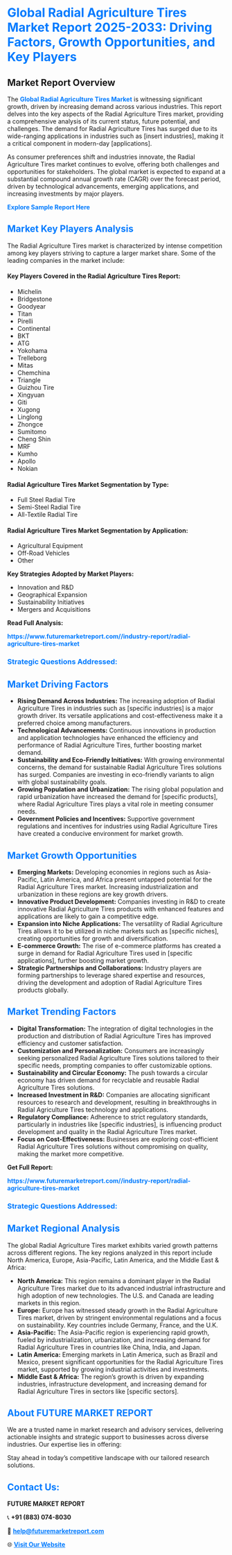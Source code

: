 <h1 style="color: #007BFF;">Global Radial Agriculture Tires Market Report 2025-2033: Driving Factors, Growth Opportunities, and Key Players</h1>

<section id="overview">
<h2>Market Report Overview</h2>
<p>The <a href="https://www.futuremarketreport.com//industry-report/radial-agriculture-tires-market" style="color: #007BFF; text-decoration: none;"><strong>Global Radial Agriculture Tires Market</strong></a> is witnessing significant growth, driven by increasing demand across various industries. This report delves into the key aspects of the Radial Agriculture Tires market, providing a comprehensive analysis of its current status, future potential, and challenges. The demand for Radial Agriculture Tires has surged due to its wide-ranging applications in industries such as [insert industries], making it a critical component in modern-day [applications].</p>
<p>As consumer preferences shift and industries innovate, the Radial Agriculture Tires market continues to evolve, offering both challenges and opportunities for stakeholders. The global market is expected to expand at a substantial compound annual growth rate (CAGR) over the forecast period, driven by technological advancements, emerging applications, and increasing investments by major players.</p>
</section>

<section id="overview">
<p><a href="https://www.futuremarketreport.com//request-sample/reportId=86825" style="color: #007BFF; text-decoration: none;"><strong>Explore Sample Report Here</strong></a></p>
</section>

<section id="key-players">
<h2 style="color: #007BFF;">Market Key Players Analysis</h2>
<p>The Radial Agriculture Tires market is characterized by intense competition among key players striving to capture a larger market share. Some of the leading companies in the market include:</p>
<h4>Key Players Covered in the Radial Agriculture Tires Report:</h4>
<ul><li>Michelin</li><li>Bridgestone</li><li>Goodyear</li><li>Titan</li><li>Pirelli</li><li>Continental</li><li>BKT</li><li>ATG</li><li>Yokohama</li><li>Trelleborg</li><li>Mitas</li><li>Chemchina</li><li>Triangle</li><li>Guizhou Tire</li><li>Xingyuan</li><li>Giti</li><li>Xugong</li><li>Linglong</li><li>Zhongce</li><li>Sumitomo</li><li>Cheng Shin</li><li>MRF</li><li>Kumho</li><li>Apollo</li><li>Nokian</li></ul>
<h4>Radial Agriculture Tires Market Segmentation by Type:</h4>
<ul><li>Full Steel Radial Tire</li><li>Semi-Steel Radial Tire</li><li>All-Textile Radial Tire</li></ul>

<h4>Radial Agriculture Tires Market Segmentation by Application:</h4>
<ul><li>Agricultural Equipment</li><li>Off-Road Vehicles</li><li>Other</li></ul>
<p><strong>Key Strategies Adopted by Market Players:</strong></p>
<ul>
<li>Innovation and R&D</li>
<li>Geographical Expansion</li>
<li>Sustainability Initiatives</li>
<li>Mergers and Acquisitions</li>
</ul>
</section>

<section>
<p><strong>Read Full Analysis: </strong></p><a href="https://www.futuremarketreport.com//industry-report/radial-agriculture-tires-market" style="color: #007BFF; text-decoration: none;"><strong>https://www.futuremarketreport.com//industry-report/radial-agriculture-tires-market</strong></a>
<h3 style="color: #007BFF;">Strategic Questions Addressed:</h3>
</section>

<section id="driving-factors">
<h2 style="color: #007BFF;">Market Driving Factors</h2>
<ul>
<li><strong>Rising Demand Across Industries:</strong> The increasing adoption of Radial Agriculture Tires in industries such as [specific industries] is a major growth driver. Its versatile applications and cost-effectiveness make it a preferred choice among manufacturers.</li>
<li><strong>Technological Advancements:</strong> Continuous innovations in production and application technologies have enhanced the efficiency and performance of Radial Agriculture Tires, further boosting market demand.</li>
<li><strong>Sustainability and Eco-Friendly Initiatives:</strong> With growing environmental concerns, the demand for sustainable Radial Agriculture Tires solutions has surged. Companies are investing in eco-friendly variants to align with global sustainability goals.</li>
<li><strong>Growing Population and Urbanization:</strong> The rising global population and rapid urbanization have increased the demand for [specific products], where Radial Agriculture Tires plays a vital role in meeting consumer needs.</li>
<li><strong>Government Policies and Incentives:</strong> Supportive government regulations and incentives for industries using Radial Agriculture Tires have created a conducive environment for market growth.</li>
</ul>
</section>

<section id="growth-opportunities">
<h2 style="color: #007BFF;">Market Growth Opportunities</h2>
<ul>
<li><strong>Emerging Markets:</strong> Developing economies in regions such as Asia-Pacific, Latin America, and Africa present untapped potential for the Radial Agriculture Tires market. Increasing industrialization and urbanization in these regions are key growth drivers.</li>
<li><strong>Innovative Product Development:</strong> Companies investing in R&D to create innovative Radial Agriculture Tires products with enhanced features and applications are likely to gain a competitive edge.</li>
<li><strong>Expansion into Niche Applications:</strong> The versatility of Radial Agriculture Tires allows it to be utilized in niche markets such as [specific niches], creating opportunities for growth and diversification.</li>
<li><strong>E-commerce Growth:</strong> The rise of e-commerce platforms has created a surge in demand for Radial Agriculture Tires used in [specific applications], further boosting market growth.</li>
<li><strong>Strategic Partnerships and Collaborations:</strong> Industry players are forming partnerships to leverage shared expertise and resources, driving the development and adoption of Radial Agriculture Tires products globally.</li>
</ul>
</section>

<section id="trending-factors">
<h2 style="color: #007BFF;">Market Trending Factors</h2>
<ul>
<li><strong>Digital Transformation:</strong> The integration of digital technologies in the production and distribution of Radial Agriculture Tires has improved efficiency and customer satisfaction.</li>
<li><strong>Customization and Personalization:</strong> Consumers are increasingly seeking personalized Radial Agriculture Tires solutions tailored to their specific needs, prompting companies to offer customizable options.</li>
<li><strong>Sustainability and Circular Economy:</strong> The push towards a circular economy has driven demand for recyclable and reusable Radial Agriculture Tires solutions.</li>
<li><strong>Increased Investment in R&D:</strong> Companies are allocating significant resources to research and development, resulting in breakthroughs in Radial Agriculture Tires technology and applications.</li>
<li><strong>Regulatory Compliance:</strong> Adherence to strict regulatory standards, particularly in industries like [specific industries], is influencing product development and quality in the Radial Agriculture Tires market.</li>
<li><strong>Focus on Cost-Effectiveness:</strong> Businesses are exploring cost-efficient Radial Agriculture Tires solutions without compromising on quality, making the market more competitive.</li>
</ul>
</section>

<section>
<p><strong>Get Full Report: </strong></p><a href="https://www.futuremarketreport.com//industry-report/radial-agriculture-tires-market" style="color: #007BFF; text-decoration: none;"><strong>https://www.futuremarketreport.com//industry-report/radial-agriculture-tires-market</strong></a>
<h3 style="color: #007BFF;">Strategic Questions Addressed:</h3>
</section>


<section id="regional-analysis">
<h2 style="color: #007BFF;">Market Regional Analysis</h2>
<p>The global Radial Agriculture Tires market exhibits varied growth patterns across different regions. The key regions analyzed in this report include North America, Europe, Asia-Pacific, Latin America, and the Middle East & Africa:</p>
<ul>
<li><strong>North America:</strong> This region remains a dominant player in the Radial Agriculture Tires market due to its advanced industrial infrastructure and high adoption of new technologies. The U.S. and Canada are leading markets in this region.</li>
<li><strong>Europe:</strong> Europe has witnessed steady growth in the Radial Agriculture Tires market, driven by stringent environmental regulations and a focus on sustainability. Key countries include Germany, France, and the U.K.</li>
<li><strong>Asia-Pacific:</strong> The Asia-Pacific region is experiencing rapid growth, fueled by industrialization, urbanization, and increasing demand for Radial Agriculture Tires in countries like China, India, and Japan.</li>
<li><strong>Latin America:</strong> Emerging markets in Latin America, such as Brazil and Mexico, present significant opportunities for the Radial Agriculture Tires market, supported by growing industrial activities and investments.</li>
<li><strong>Middle East & Africa:</strong> The region’s growth is driven by expanding industries, infrastructure development, and increasing demand for Radial Agriculture Tires in sectors like [specific sectors].</li>
</ul>
</section>

<footer>
<h2 style="color: #007BFF;">About FUTURE MARKET REPORT</h2>
<p>We are a trusted name in market research and advisory services, delivering actionable insights and strategic support to businesses across diverse industries. Our expertise lies in offering:</p>

<p>Stay ahead in today’s competitive landscape with our tailored research solutions.</p>

<h2 style="color: #007BFF;">Contact Us:</h2>
<p><strong>FUTURE MARKET REPORT</strong></p>
<p>📞 <strong>+91 (883) 074-8030</strong></p>
<p>📧 <strong><a href="mailto:help@futuremarketreport.com" style="color: #007BFF;">help@futuremarketreport.com</a></strong></p>
<p>🌐 <strong><a href="https://www.futuremarketreport.com/" style="color: #007BFF;">Visit Our Website</a></strong></p>
</footer>